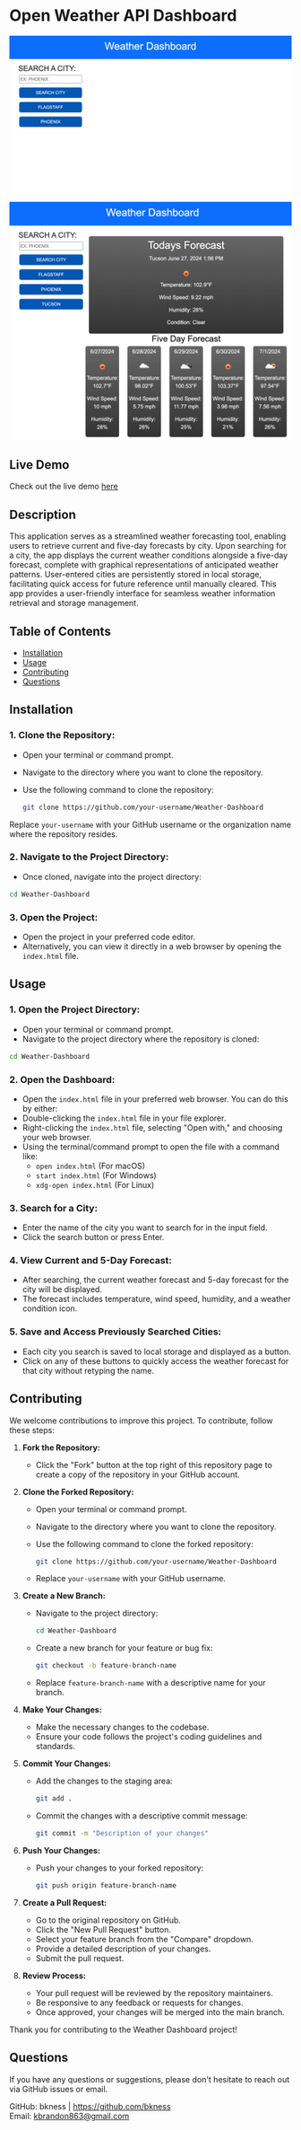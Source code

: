 # Open Weather API Dashboard

![Weather Dashboard Screenshot](/assets/front_page.png)
![Weather Dashboard Screenshot](/assets/front_page_display.png)

## Live Demo
Check out the live demo [here](https://bkness.github.io/open-weather-api/)

## Description

This application serves as a streamlined weather forecasting tool, enabling users to retrieve current and five-day forecasts by city. Upon searching for a city, the app displays the current weather conditions alongside a five-day forecast, complete with graphical representations of anticipated weather patterns. User-entered cities are persistently stored in local storage, facilitating quick access for future reference until manually cleared. This app provides a user-friendly interface for seamless weather information retrieval and storage management.

## Table of Contents

- [Installation](#installation)
- [Usage](#usage)
- [Contributing](#contributing)
- [Questions](#questions)

## Installation

### 1. Clone the Repository:

- Open your terminal or command prompt.
- Navigate to the directory where you want to clone the repository.
- Use the following command to clone the repository:

  ```bash
  git clone https://github.com/your-username/Weather-Dashboard
  ```

Replace `your-username` with your GitHub username or the organization name where the repository resides.

### 2. Navigate to the Project Directory:

- Once cloned, navigate into the project directory:

```bash
cd Weather-Dashboard
```

### 3. Open the Project:

- Open the project in your preferred code editor.
- Alternatively, you can view it directly in a web browser by opening the `index.html` file.

## Usage

### 1. Open the Project Directory:

- Open your terminal or command prompt.
- Navigate to the project directory where the repository is cloned:

```bash
cd Weather-Dashboard
```


### 2. Open the Dashboard:

- Open the `index.html` file in your preferred web browser. You can do this by either:
- Double-clicking the `index.html` file in your file explorer.
- Right-clicking the `index.html` file, selecting "Open with," and choosing your web browser.
- Using the terminal/command prompt to open the file with a command like:
  - `open index.html` (For macOS)
  - `start index.html` (For Windows)
  - `xdg-open index.html` (For Linux)

### 3. Search for a City:

- Enter the name of the city you want to search for in the input field.
- Click the search button or press Enter.

### 4. View Current and 5-Day Forecast:

- After searching, the current weather forecast and 5-day forecast for the city will be displayed.
- The forecast includes temperature, wind speed, humidity, and a weather condition icon.

### 5. Save and Access Previously Searched Cities:

- Each city you search is saved to local storage and displayed as a button.
- Click on any of these buttons to quickly access the weather forecast for that city without retyping the name.


## Contributing

We welcome contributions to improve this project. To contribute, follow these steps:

1. **Fork the Repository:**
   - Click the "Fork" button at the top right of this repository page to create a copy of the repository in your GitHub account.

2. **Clone the Forked Repository:**
   - Open your terminal or command prompt.
   - Navigate to the directory where you want to clone the repository.
   - Use the following command to clone the forked repository:

     ```bash
     git clone https://github.com/your-username/Weather-Dashboard
     ```
   - Replace `your-username` with your GitHub username.

3. **Create a New Branch:**
   - Navigate to the project directory:

     ```bash
     cd Weather-Dashboard
     ```

   - Create a new branch for your feature or bug fix:

     ```bash
     git checkout -b feature-branch-name
     ```

   - Replace `feature-branch-name` with a descriptive name for your branch.

4. **Make Your Changes:**
   - Make the necessary changes to the codebase.
   - Ensure your code follows the project's coding guidelines and standards.

5. **Commit Your Changes:**
   - Add the changes to the staging area:

     ```bash
     git add .
     ```

   - Commit the changes with a descriptive commit message:

     ```bash
     git commit -m "Description of your changes"
     ```

6. **Push Your Changes:**
   - Push your changes to your forked repository:

     ```bash
     git push origin feature-branch-name
     ```

7. **Create a Pull Request:**
   - Go to the original repository on GitHub.
   - Click the "New Pull Request" button.
   - Select your feature branch from the "Compare" dropdown.
   - Provide a detailed description of your changes.
   - Submit the pull request.

8. **Review Process:**
   - Your pull request will be reviewed by the repository maintainers.
   - Be responsive to any feedback or requests for changes.
   - Once approved, your changes will be merged into the main branch.

Thank you for contributing to the Weather Dashboard project!

## Questions
If you have any questions or suggestions, please don't hesitate to reach out via GitHub issues or email.

GitHub: bkness | https://github.com/bkness <br>
Email: kbrandon863@gmail.com

